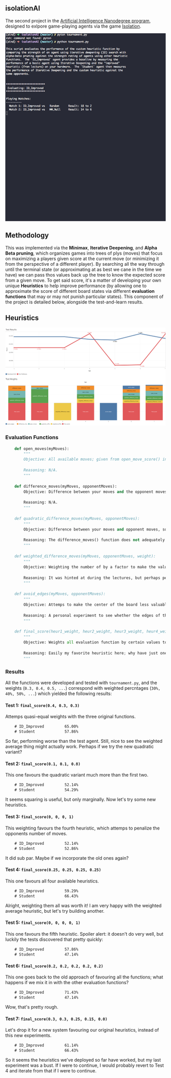## isolationAI

The second project in the [Artificial Intelligence Nanodegree program](https://classroom.udacity.com/nanodegrees/nd889/syllabus), designed to exlpore game-playing agents via the game [Isolation](http://sashazd.herokuapp.com/projects/2014/12/12/isolation-player-centric-game-ai/).

![](screencap.gif)

## Methodology
This was implemented via the **Minimax**, **Iterative Deepening**, and **Alpha Beta pruning**, which organizes games into trees of plys (moves) that focus on maximizing a players given score at the current move (or minimizing it from the perspective of a different player). By searching all the way through until the terminal state (or approximating at as best we cane in the time we have) we can pass thos values back up the tree to know the expected score from a given move. To get said score, it's a matter of developing your own unique **Heuristics** to help improve performance (by allowing one to approximate the score of different board states via different **evaluation functions** that may or may not punish particular states). This component of the project is detailed below, alongside the test-and-learn results. 

## Heuristics

![](heuristic_chart.png)

### Evaluation Functions
```python 
    def open_moves(myMoves):
        """
        Objective: All available moves; given from open_move_score() in the example.

        Reasoning: N/A.
        """

    def difference_moves(myMoves, opponentMoves):
        Objective: Difference between your moves and the opponent moves; given from improved_score() in the example.

        Reasoning: N/A.
        """

    def quadratic_difference_moves(myMoves, opponentMoves):
        """
        Objective: Difference between your moves and opponent moves, squared. 

        Reasoning: The difference_moves() function does not adequately acknowledge negative situations (when the opponent has more moves than you), so perhaps squaring might help. 
        """

    def weighted_difference_moves(myMoves, opponentMoves, weight):
        """
        Objective: Weighting the number of by a factor to make the value more dangerous. 

        Reasoning: It was hinted at during the lectures, but perhaps penalizing the opponent by weighting their moves more heavily might make us more reactive to any changes in their position.
        """

    def avoid_edges(myMoves, opponentMoves):
        """
        Objective: Attemps to make the center of the board less valuable than the edges.  

        Reasoning: A personal experiment to see whether the edges of the board were significantly more valuable than the center, and penalizing moves that favored that center. Turned out to not perform very well.
        """

    def final_score(heur1_weight, heur2_weight, heur3_weight, heur4_weight, heur5_weight):
        """
        Objective: Weights all evaluation function by certain values to yield a final score.

        Reasoning: Easily my favorite heuristic here; why have just one when you can have a weighted average of all the positions, and allow multiple factors to inform your final score? 
        """

```

### Results
All the functions were developed and tested with `tournament.py`, and the weights (`0.3, 0.4, 0.5, ...`) correspond with weighted percntages (`30%, 40%, 50%, ...`) which yielded the following results:

#### Test 1: `final_score(0.4, 0.3, 0.3)`
Attemps quasi-equal weights with the three original functions. 

```
    # ID_Improved         65.00%
    # Student             57.86%
```
So far, performing worse than the test agent. Still, nice to see the weighted average thing might actually work. Perhaps if we try the new quadratic variant? 

#### Test 2: `final_score(0.1, 0.1, 0.8)`
This one favours the quadratic variant much more than the first two.

```
    # ID_Improved         52.14%
    # Student             54.29%
```
It seems squaring is useful, but only marginally. Now let's try some new heuristics. 

#### Test 3: `final_score(0, 0, 0, 1)`
This weighting favours the fourth heuristic, which attemps to penalize the opponents number of moves.

```
    # ID_Improved         52.14%
    # Student             52.86%
```
It did sub par. Maybe if we incorporate the old ones again? 

#### Test 4: `final_score(0.25, 0.25, 0.25, 0.25)`
This one favours all four available heuristics. 

```
    # ID_Improved         59.29%
    # Student             66.43%
``` 
Alright, weighting them all was worth it! I am very happy with the weighted average heuristic, but let's try building another. 

#### Test 5: `final_score(0, 0, 0, 0, 1)`
This one favours the fifth heuristic. Spoiler alert: it doesn't do very well, but luckily the tests discovered that pretty quickly: 

```
    # ID_Improved         57.86%
    # Student             47.14%
```
#### Test 6: `final_score(0.2, 0.2, 0.2, 0.2, 0.2)`
This one goes back to the old approach of favouring all the functions; what happens if we mix it in with the other evaluation functions? 

```
    # ID_Improved         71.43%
    # Student             47.14%
```
Wow, that's pretty rough.  

#### Test 7: `final_score(0.3, 0.3, 0.25, 0.15, 0.0)`
Let's drop it for a new system favouring our original heuristics, instead of this new experiments. 

```
    # ID_Improved         61.14%
    # Student             66.43%
```
So it seems the heuristics we've deployed so far have worked, but my last experiment was a bust. If I were to continue, I would probably revert to Test 4 and iterate from that if I were to continue. 
